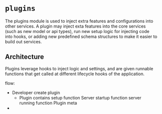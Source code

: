 # `plugins`

The plugins module is used to inject extra features and configurations into other services. A plugin may inject exta features into the core services (such as new model or api types), run new setup logic for injecting code into hooks, or adding new predefined schema structures to make it easier to build out services.


## Architecture

Plugins leverage hooks to inject logic and settings, and are given runnable functions that get called at different lifecycle hooks of the application.

flow:
- Developer create plugin
    - Plugin contains
    setup function
    Server startup function
    server running function
    Plugin meta
- 
